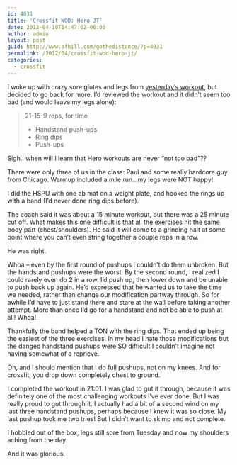 ```yaml
---
id: 4031
title: 'Crossfit WOD: Hero JT'
date: 2012-04-18T14:47:02-06:00
author: admin
layout: post
guid: http://www.afhill.com/gothedistance/?p=4031
permalink: /2012/04/crossfit-wod-hero-jt/
categories:
  - crossfit
---
```

I woke up with crazy sore glutes and legs from [yesterday&#8217;s workout](http://www.afhill.com/gothedistance/2012/04/crossfit-math-is-hard/ "Crossfit: Math is Hard"), but decided to go back for more. I&#8217;d reviewed the workout and it didn&#8217;t seem too bad (and would leave my legs alone):

> 21-15-9 reps, for time
> 
>   * Handstand push-ups
>   * Ring dips
>   * Push-ups

Sigh.. when will I learn that Hero workouts are never &#8220;not too bad&#8221;?? 

There were only three of us in the class: Paul and some really hardcore guy from Chicago. Warmup included a mile run.. my legs were NOT happy!

I did the HSPU with one ab mat on a weight plate, and hooked the rings up with a band (I&#8217;d never done ring dips before). 

The coach said it was about a 15 minute workout, but there was a 25 minute cut off. What makes this one difficult is that all the exercises hit the same body part (chest/shoulders). He said it will come to a grinding halt at some point where you can&#8217;t even string together a couple reps in a row. 

He was right. 

Whoa &#8211; even by the first round of pushups I couldn&#8217;t do them unbroken. But the handstand pushups were the worst. By the second round, I realized I could rarely even do 2 in a row. I&#8217;d push up, then lower down and be unable to push back up again. He&#8217;d expressed that he wanted us to take the time we needed, rather than change our modification partway through. So for awhile I&#8217;d have to just stand there and stare at the wall before taking another attempt. More than once I&#8217;d go for a handstand and not be able to push at all! Whoa!

Thankfully the band helped a TON with the ring dips. That ended up being the easiest of the three exercises. In my head I hate those modifications but the danged handstand pushups were SO difficult I couldn&#8217;t imagine not having somewhat of a reprieve. 

Oh, and I should mention that I do full pushups, not on my knees. And for crossfit, you drop down completely chest to ground. 

I completed the workout in 21:01. I was glad to gut it through, because it was definitely one of the most challenging workouts I&#8217;ve ever done. But I was really proud to gut through it. I actually had a bit of a second wind on my last three handstand pushups, perhaps because I knew it was so close. My last pushup took me two tries! But I didn&#8217;t want to skimp and not complete.

I hobbled out of the box, legs still sore from Tuesday and now my shoulders aching from the day. 

And it was glorious.